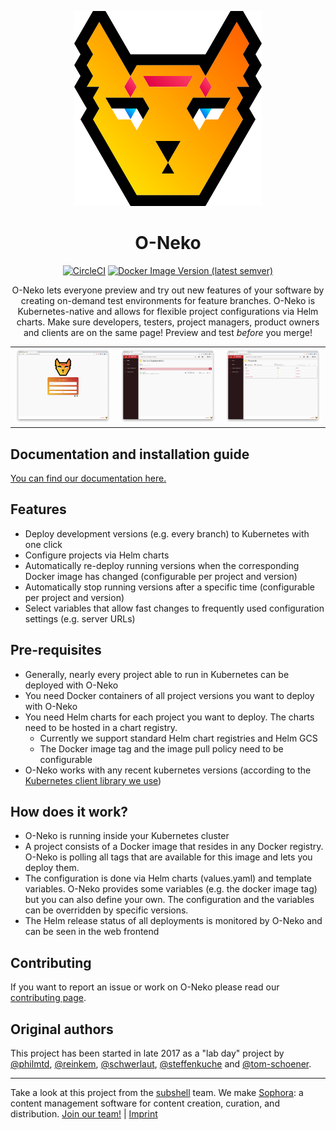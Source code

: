<div align="center" markdown="1">

![O-Neko Logo](oneko.svg)
# O-Neko

[![CircleCI](https://circleci.com/gh/subshell/o-neko/tree/master.svg?style=svg)](https://circleci.com/gh/subshell/o-neko/tree/master)
[![Docker Image Version (latest semver)](https://img.shields.io/docker/v/subshellgmbh/o-neko?color=2496ED&label=subshellgmbh%2Fo-neko&logo=docker&logoColor=white&sort=semver)](https://hub.docker.com/r/subshellgmbh/o-neko/tags)

O-Neko lets everyone preview and try out new features of your software by creating on-demand test environments for feature branches. O-Neko is Kubernetes-native and allows for flexible project configurations via Helm charts. Make sure developers, testers, project managers, product owners and clients are on the same page! Preview and test _before_ you merge!

</div>


|                                                 |                                                  |                                                    |
|-------------------------------------------------|--------------------------------------------------|----------------------------------------------------|
| ![O-Neko login screen](./docs/images/login.png) | ![O-Neko dashboard](./docs/images/dashboard.png) | ![O-Neko project list](./docs/images/projects.png) |

## Documentation and installation guide

[You can find our documentation here.](./docs/DOCUMENTATION.md)

## Features

* Deploy development versions (e.g. every branch) to Kubernetes with one click
* Configure projects via Helm charts
* Automatically re-deploy running versions when the corresponding Docker image has changed (configurable per project and version)
* Automatically stop running versions after a specific time (configurable per project and version)
* Select variables that allow fast changes to frequently used configuration settings (e.g. server URLs)

## Pre-requisites

* Generally, nearly every project able to run in Kubernetes can be deployed with O-Neko
* You need Docker containers of all project versions you want to deploy with O-Neko
* You need Helm charts for each project you want to deploy. The charts need to be hosted in a chart registry.
  * Currently we support standard Helm chart registries and Helm GCS
  * The Docker image tag and the image pull policy need to be configurable
* O-Neko works with any recent kubernetes versions (according to the [Kubernetes client library we use](https://github.com/fabric8io/kubernetes-client))

## How does it work?

* O-Neko is running inside your Kubernetes cluster
* A project consists of a Docker image that resides in any Docker registry. O-Neko is polling all tags that are available for this image and lets you deploy them.
* The configuration is done via Helm charts (values.yaml) and template variables. O-Neko provides some variables (e.g. the docker image tag) but you can also define your own. The configuration and the variables can be overridden by specific versions.
* The Helm release status of all deployments is monitored by O-Neko and can be seen in the web frontend

## Contributing

If you want to report an issue or work on O-Neko please read our [contributing page](./CONTRIBUTING.md).

## Original authors

This project has been started in late 2017 as a "lab day" project by [@philmtd](https://github.com/philmtd), [@reinkem](https://github.com/reinkem), [@schwerlaut](https://github.com/schwerlaut), [@steffenkuche](https://github.com/steffenkuche) and [@tom-schoener](https://github.com/tom-schoener).

* * *

Take a look at this project from the [subshell](https://subshell.com) team. We make [Sophora](https://subshell.com/sophora/): a content management software for content creation, curation, and distribution. [Join our team!](https://subshell.com/jobs/) | [Imprint](https://subshell.com/about/imprint/)

